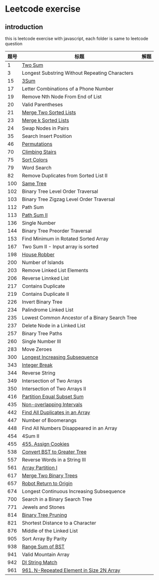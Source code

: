 # Leetcode exercise

## introduction
this is leetcode exercise with javascript, each folder is same to leetcode question

|题号|标题|解题|
|---|---|---|
|1|[Two Sum](https://leetcode.com/problems/two-sum/description/)|
|3|Longest Substring Without Repeating Characters|
|15|[3Sum](https://leetcode-cn.com/problems/3sum/)|
|17|Letter Combinations of a Phone Number|
|19|Remove Nth Node From End of List|
|20|Valid Parentheses|
|21|[Merge Two Sorted Lists](https://leetcode.com/problems/merge-two-sorted-lists/)|
|23|[Merge k Sorted Lists](https://leetcode.com/problems/merge-k-sorted-lists/)|
|24|Swap Nodes in Pairs|
|35|Search Insert Position|
|46|[Permutations](https://leetcode.com/problems/permutations/description/)|
|70|[Climbing Stairs](https://leetcode.com/problems/climbing-stairs/)|
|75|[Sort Colors](https://leetcode.com/problems/sort-colors/description)|
|79|Word Search|
|82|Remove Duplicates from Sorted List II|
|100|[Same Tree](https://leetcode.com/problems/same-tree/)|
|102|Binary Tree Level Order Traversal|
|103|Binary Tree Zigzag Level Order Traversal|
|112|Path Sum|
|113|[Path Sum II](https://leetcode.com/problems/path-sum-ii/)|
|136|Single Number|
|144|Binary Tree Preorder Traversal|
|153|Find Minimum in Rotated Sorted Array|
|167|Two Sum II - Input array is sorted|
|198|[House Robber](https://leetcode.com/problems/house-robber/)|
|200|Number of Islands|
|203|Remove Linked List Elements|
|206|Reverse Linnked List|
|217|Contains Duplicate|
|219|Contains Duplicate II|
|226|Invert Binary Tree|
|234|Palindrome Linked List|
|235|Lowest Common Ancestor of a Binary Search Tree|
|237|Delete Node in a Linked List|
|257|Binary Tree Paths|
|260|Single Number III|
|283|Move Zeroes|
|300|[Longest Increasing Subsequence](https://leetcode.com/problems/longest-increasing-subsequence/submissions/)|
|343|[Integer Break](https://leetcode.com/problems/integer-break/)|
|344|Reverse String|
|349|Intersection of Two Arrays|
|350|Intersection of Two Arrays II|
|416|[Partition Equal Subset Sum](https://leetcode.com/problems/partition-equal-subset-sum/submissions/)|
|435|[ Non-overlapping Intervals](https://leetcode.com/problems/non-overlapping-intervals/submissions/)|
|442|[Find All Duplicates in an Array](https://leetcode.com/problems/find-all-duplicates-in-an-array/submissions/)|
|447|Number of Boomerangs|
|448|Find All Numbers Disappeared in an Array|
|454|4Sum II|
|455|[455. Assign Cookies](https://leetcode.com/problems/assign-cookies/)|
|538|[Convert BST to Greater Tree](https://leetcode.com/problems/convert-bst-to-greater-tree/)|
|557|Reverse Words in a String III|
|561|[Array Partition I](https://leetcode.com/problems/array-partition-i/)|
|617|[Merge Two Binary Trees](https://leetcode.com/problems/merge-two-binary-trees/)|
|657|[Robot Return to Origin](https://leetcode.com/problems/robot-return-to-origin/)|
|674|Longest Continuous Increasing Subsequence|
|700|Search in a Binary Search Tree|
|771|Jewels and Stones|
|814|[Binary Tree Pruning](https://leetcode.com/problems/binary-tree-pruning/)|
|821|Shortest Distance to a Character|
|876|Middle of the Linked List|
|905|Sort Array By Parity|
|938|[Range Sum of BST](https://leetcode.com/problems/range-sum-of-bst/)|
|941|Valid Mountain Array|
|942|[DI String Match](https://leetcode.com/problems/di-string-match/submissions/)|
|961|[961. N-Repeated Element in Size 2N Array](https://leetcode.com/problems/n-repeated-element-in-size-2n-array/submissions/)|